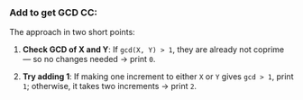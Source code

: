 ### Add to get GCD CC:

The approach in two short points:

1. **Check GCD of X and Y**: If `gcd(X, Y) > 1`, they are already not coprime — so no changes needed → print `0`.

2. **Try adding 1**: If making one increment to either `X` or `Y` gives `gcd > 1`, print `1`; otherwise, it takes two increments → print `2`.

